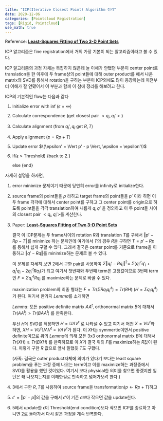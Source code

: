 ```yaml
---
title: "ICP(Iterative Closest Point) Algorithm 정리"
date: 2020-12-06
categories: [Pointcloud Registration]
tags: [Rigid, Pointcloud]
use_math: true
---
```


Reference:  [**Least-Squares Fitting of Two 3-D Point Sets**](https://ieeexplore.ieee.org/document/4767965)

ICP 알고리즘은 fine registration에서 거의 가장 기본이 되는 알고리즘이라고 볼 수 있다. 

ICP 알고리즘의 과정 자체는 복잡하지 않은데 늘 이해가 안됐던 부분이 center point로 translation을 한 이후에 두 frame상의 point들에 대해 outer product를 해서 나온 matrix의 SVD를 통해서 rotation을 구하는 부분이 ICP외에도 많이 등장하는데 이전부터 이해가 잘 안됐어서 이 부분과 함께 이 참에 정리를 해보려고 한다.

ICP의 기본적인 flow는 다음과 같다

1. Initialize error with inf ($\epsilon = \infty$)
2. Calculate correspondence (get closest pair $<q_i, q_i'>)$
3. Calculate alignment (from $q_i', q_i$ get $R, T$)
4. Apply alignment ($p = Rp  + T)$
5. Update error $\(\epsilon' = \Vert p' - p \Vert, \epsilon = \epsilon'\)$
6. If($\epsilon$ > Threshold) {back to 2.}
    
    else {end}
    

자세히 설명을 하자면, 

1. error minimize 문제이기 때문에 당연히 error를 infinity로 initialize한다.
2. source frame의 point들을 $p$ 라하고 target frame의 point들을 $p'$ 이라 하면 이 두 frame 각각에 대해서 center point를 구하고 그 center point를 origin으로 하도록 point들을 각각 translation하여 새롭게 $q,  q'$ 을 정의하고 이 두  point들 사이의 closest pair $<q_i, q_i'>$를 계산한다.
3. Paper: **[Least-Squares Fitting of Two 3-D Point Sets](https://ieeexplore.ieee.org/document/4767965)**
    
    결국 이 ICP문제는 두 frame사이의 rotation $R$과 translation $T$를 구해서 $\Vert p' - Rp - T\Vert$를 minimize 하는 문제인데 여기에서 $T$의 경우 $R$을 구하면 $T = p' -Rp$ 를 통해서 쉽게 구할 수 있다. 그래서 결국은 center point를 기준으로 frame을 이동하고 $\Vert q' - Rq\Vert$를 minimize하는 문제로 볼 수 있다.
    
    이 문제를 자세히 보면 2에서 구한 pair를 사용하여 $\Sigma{\Vert q_i' - Rq_i\Vert}^2$$=$  $\Sigma({q_i'}^tq'_i + q_i^tq_i-2{q_i'}^tRq_i)$가 되고 여기서 첫번째와 두번째 term은 고정값이므로 3번째 term인 $F = \Sigma {q_i'}^tRq_i$ 를 maximize하는 문제로 바꿀 수 있다.
    
    maximization problem의 최종 형태는 $F = Tr(\Sigma Rq_i{q_i'}^t) = Tr(RH)$  $(H=\Sigma q_i{q_i'}^t)$ 가 된다. 여기서 한가지 $Lemma$를 소개하면
    
    $Lemma:$ 모든 positive definite matrix $AA^t$, orthonormal matrix $B$에 대해서 $Tr(AA^t) > Tr(BAA^t)$ 를 만족한다.
    
    우선 $H$에 SVD를 적용하면 $H = U\Lambda V^t$ 로 나타낼 수 있고 여기서 어떤 $X=VU^t$라 하면, $XH=VU^tU\Lambda V^t=V\Lambda V^t$가 된다. 이 $XH$는 symmertic이면서 positive definite이므로 위의 $Lemma$에 의해 모든 3x3 orthonormal matrix $B$에 대해서 $Tr(XH)\ge Tr(BXH)$ 를 만족하므로 이 $X$가 결국 위의 $F$를 maximize하는 $R$값이 된다. 이렇게 구한 $R$ 값으로 앞서 말했듯 $T$도 구했다.
    
    (사족: 결국은 outer product자체에 의미가 있다기 보다는 least square problem을 푸는 과정 중에 나오는 term이고 이를 maximize하는 과정중에서 SVD를 활용을 했던 것이었다. 여기서 보다 physical한 의미를 찾으면 좋겠지만 일단은 왜 나오지는지를 이해한걸로 만족하고 넘어가보려 한다.)
    
4. 3에서 구한 $R, T$를 사용하여 source frame을 transformation($p\leftarrow Rp+T$)하고
5. $\epsilon' =\Vert p'-p\Vert$의 값을 구해서 $\epsilon'$이 기존 $\epsilon$보다 작으면 값을 update한다.
6. 5에서 update한 $\epsilon$이 Threshold(end condition)보다 작으면 ICP를 종료하고 아니면 2로 돌아가서 다시 같은 과정을 계속 반복한다.